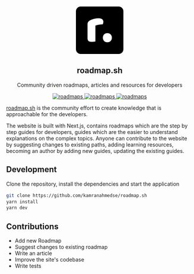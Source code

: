 <p align="center">
  <img src="static/brand.png" height="128">
  <h2 align="center">roadmap.sh</h2>
  <p align="center">Community driven roadmaps, articles and resources for developers<p>
  <p align="center">
    <a href="https://roadmap.sh/guides">
    	<img src="https://img.shields.io/badge/-Guides-0a0a0a.svg?style=flat&colorA=0a0a0a" alt="roadmaps" />
    </a>
    <a href="https://roadmap.sh/roadmaps">
    	<img src="https://img.shields.io/badge/-Roadmaps-0a0a0a.svg?style=flat&colorA=0a0a0a" alt="roadmaps" />
    </a>
    <a href="https://discord.gg/Yhm4EsE">
    	<img src="https://img.shields.io/badge/%E2%9D%A4-Join%20the%20Chat%20on%20Discord-0a0a0a.svg?style=flat&colorA=0a0a0a" alt="roadmaps" />
    </a>
  </p>
</p>

[roadmap.sh](https://roadmap.sh) is the community effort to create knowledge that is approachable for the developers. 

The website is built with Next.js, contains roadmaps which are the step by step guides for developers, guides which are the easier to understand explanations on the complex topics. Anyone can contribute to the website by suggesting changes to existing paths, adding learning resources, becoming an author by adding new guides, updating the existing guides.

## Development

Clone the repository, install the dependencies and start the application

```bash
git clone https://github.com/kamranahmedse/roadmap.sh
yarn install
yarn dev
```

## Contributions

* Add new Roadmap
* Suggest changes to existing roadmap
* Write an article
* Improve the site's codebase
* Write tests

